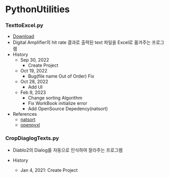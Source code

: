 # PythonUtilities

### TexttoExcel.py
- [Download](https://drive.google.com/file/d/1higai4RnkslojluFTzUIm53vG-oEQRVo/view?usp=sharing)
- Digital Amplifier의 hit rate 결과로 출력된 text 파일을 Excel로 옮겨주는 프로그램
- History
	- Sep 30, 2022
		- Create Project
	- Oct 19, 2022
		- Bug(file name Out of Order) Fix
	- Oct 28, 2022 
		- Add UI
	- Feb 9, 2023 
		- Change sorting Algorithm
		- Fix WorkBook initialize error
		- Add OpenSource Depedency(natsort)
- References
	- [natsort](https://github.com/SethMMorton/natsort)
	- [openpyxl](https://openpyxl.readthedocs.io/en/stable/)

### CropDiaglogTexts.py

- Diablo2의 Dialog를 자동으로 인식하여 잘라주는 프로그램

- History
	- Jan 4, 2021: Create Project 
